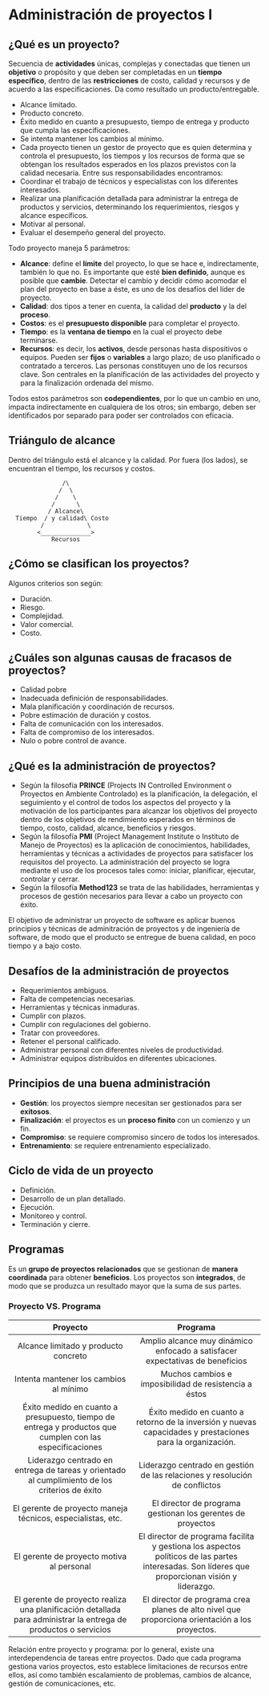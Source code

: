 # Administración de proyectos I

## ¿Qué es un proyecto?

Secuencia de **actividades** únicas, complejas y conectadas que tienen un **objetivo** o propósito y que deben ser completadas en un **tiempo específico**, dentro de las **restricciones** de costo, calidad y recursos y de acuerdo a las especificaciones. Da como resultado un producto/entregable.
+ Alcance limitado.
+ Producto concreto.
+ Éxito medido en cuanto a presupuesto, tiempo de entrega y producto que cumpla las especificaciones.
+ Se intenta mantener los cambios al mínimo.
+ Cada proyecto tienen un gestor de proyecto que es quien determina y controla el presupuesto, los tiempos y los recursos de forma que se obtengan los resultados esperados en los plazos previstos con la calidad necesaria. Entre sus responsabilidades encontramos:
+ Coordinar el trabajo de técnicos y especialistas con los diferentes interesados.
+ Realizar una planificación detallada para administrar la entrega de productos y servicios, determinando los requerimientos, riesgos y alcance específicos.
+ Motivar al personal.
+ Evaluar el desempeño general del proyecto.

Todo proyecto maneja 5 parámetros:
+ **Alcance**: define el **límite** del proyecto, lo que se hace e, indirectamente, también lo que no. Es importante que esté **bien definido**, aunque es posible que **cambie**. Detectar el cambio y decidir cómo acomodar el plan del proyecto en base a éste, es uno de los desafíos del líder de proyecto.
+ **Calidad**: dos tipos a tener en cuenta, la calidad del **producto** y la del **proceso**.
+ **Costos**: es el **presupuesto disponible** para completar el proyecto.
+ **Tiempo**: es la **ventana de tiempo** en la cual el proyecto debe terminarse.
+ **Recursos**: es decir, los **activos**, desde personas hasta dispositivos o equipos. Pueden ser **fijos** o **variables** a largo plazo; de uso planificado o contratado a terceros. Las personas constituyen uno de los recursos clave. Son centrales en la planificación de las actividades del proyecto y para la finalización ordenada del mismo.

Todos estos parámetros son **codependientes**, por lo que un cambio en uno, impacta indirectamente en cualquiera de los otros; sin embargo, deben ser identificados por separado para poder ser controlados con eficacia.

## Triángulo de alcance

Dentro del triángulo está el alcance y la calidad. Por fuera (los lados), se encuentran el tiempo, los recursos y costos.

```
               /\
              /  \
             /    \
            /      \
           / Alcance\
  Tiempo  / y calidad\ Costo
         /            \
        <______________>
            Recursos
```

## ¿Cómo se clasifican los proyectos?

Algunos criterios son según:
+ Duración.
+ Riesgo.
+ Complejidad.
+ Valor comercial.
+ Costo.

## ¿Cuáles son algunas causas de fracasos de proyectos?

+ Calidad pobre
+ Inadecuada definición de responsabilidades.
+ Mala planificación y coordinación de recursos.
+ Pobre estimación de duración y costos.
+ Falta de comunicación con los interesados.
+ Falta de compromiso de los interesados.
+ Nulo o pobre control de avance.

## ¿Qué es la administración de proyectos?

+ Según la filosofía **PRINCE** (Projects IN Controlled Environment o Proyectos en Ambiente Controlado) es la planificación, la delegación, el seguimiento y el control de todos los aspectos del proyecto y la motivación de los participantes para alcanzar los objetivos del proyecto dentro de los objetivos de rendimiento esperados en términos de tiempo, costo, calidad, alcance, beneficios y riesgos.
+ Según la filosofía **PMI** (Project Management Institute o Instituto de Manejo de Proyectos) es la aplicación de conocimientos, habilidades, herramientas y técnicas a actividades de proyectos para satisfacer los requisitos del proyecto. La administración del proyecto se logra mediante el uso de los procesos tales como: iniciar, planificar, ejecutar, controlar y cerrar.
+ Según la filosofía **Method123** se trata de las habilidades, herramientas y procesos de gestión necesarios para llevar a cabo un proyecto con éxito.

El objetivo de administrar un proyecto de software es aplicar buenos principios y técnicas de adminitración de proyectos y de ingeniería de software, de modo que el producto se entregue de buena calidad, en poco tiempo y a bajo costo.

## Desafíos de la administración de proyectos

+ Requerimientos ambiguos.
+ Falta de competencias necesarias.
+ Herramientas y técnicas inmaduras.
+ Cumplir con plazos.
+ Cumplir con regulaciones del gobierno.
+ Tratar con proveedores.
+ Retener el personal calificado.
+ Administrar personal con diferentes niveles de productividad.
+ Administrar equipos distribuídos en diferentes ubicaciones.

## Principios de una buena administración

+ **Gestión**: los proyectos siempre necesitan ser gestionados para ser **exitosos**.
+ **Finalización**: el proyectos es un **proceso finito** con un comienzo y un fin.
+ **Compromiso**: se requiere compromiso sincero de todos los interesados.
+ **Entrenamiento**: se requiere entrenamiento especializado.

## Ciclo de vida de un proyecto

+ Definición.
+ Desarrollo de un plan detallado.
+ Ejecución.
+ Monitoreo y control.
+ Terminación y cierre.

## Programas

Es un **grupo de proyectos relacionados** que se gestionan de **manera coordinada** para obtener **beneficios**. Los proyectos son **integrados**, de modo que se produzca un resultado mayor que la suma de sus partes.

### Proyecto VS. Programa

Proyecto | Programa
:---:|:---:
Alcance limitado y producto concreto | Amplio alcance muy dinámico enfocado a satisfacer expectativas de beneficios
Intenta mantener los cambios al mínimo | Muchos cambios e imposibilidad de resistencia a éstos
Éxito medido en cuanto a presupuesto, tiempo de entrega y productos que cumplen con las especificaciones | Éxito medido en cuanto a retorno de la inversión y nuevas capacidades y prestaciones para la organización.
Liderazgo centrado en entrega de tareas y orientado al cumplimiento de los criterios de éxito | Liderazgo centrado en gestión de las relaciones y resolución de conflictos
El gerente de proyecto maneja técnicos, especialistas, etc. | El director de programa gestionan los gerentes de proyectos
El gerente de proyecto motiva al personal | El director de programa facilita y gestiona los aspectos políticos de las partes interesadas. Son líderes que proporcionan visión y liderazgo.
El gerente de proyecto realiza una planificación detallada para administrar la entrega de productos o servicios | El director de programa crea planes de alto nivel que proporciona orientación a los proyectos.

Relación entre proyecto y programa: por lo general, existe una interdependencia de tareas entre proyectos. Dado que cada programa gestiona varios proyectos, esto establece limitaciones de recursos entre ellos, así como también escalamiento de problemas, cambios de alcance, gestión de comunicaciones, etc.
